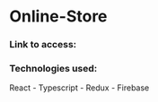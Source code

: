 # Online-Store

### Link to access:
 

### Technologies used:
React - Typescript - Redux - Firebase
